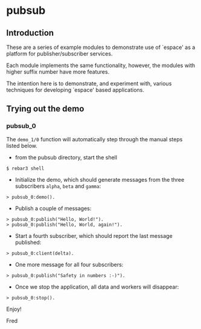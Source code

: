 # pubsub

## Introduction

These are a series of example modules to demonstrate use of `espace'
as a platform for publisher/subscriber services.

Each module implements the same functionality, however, the modules
with higher suffix number have more features.

The intention here is to demonstrate, and experiment with, various
techniques for developing `espace' based applications.

## Trying out the demo

### pubsub_0

The `demo_1/0` function will automatically step through the manual
steps listed below.

* from the pubsub directory, start the shell

```
$ rebar3 shell
```

* Initialize the demo, which should generate messages from the three
  subscribers `alpha`, `beta` and `gamma`:

```
> pubsub_0:demo().
```

* Publish a couple of messages:

```
> pubsub_0:publish("Hello, World!").
> pubsub_0:publish("Hello, World, again!").
```

* Start a fourth subscriber, which should report the last message
  published:

```
> pubsub_0:client(delta).
```

* One more message for all four subscribers:

```
> pubsub_0:publish("Safety in numbers :-)").
```

* Once we stop the application, all data and workers will disappear:

```
> pubsub_0:stop().
```

Enjoy!

Fred
